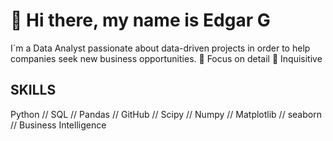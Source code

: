 # 👋 Hi there, my name is Edgar G

<!--
**egarcia-f/egarcia-f** is a ✨ _special_ ✨ repository because its `README.md` (this file) appears on your GitHub profile. -->

I´m a Data Analyst passionate about data-driven projects in order to help companies seek new business opportunities. 
 🔭 Focus on detail  🌱 Inquisitive

## SKILLS

Python // SQL // Pandas // GitHub // Scipy // Numpy // Matplotlib // seaborn // Business Intelligence
